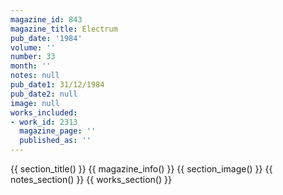 ```yaml
---
magazine_id: 843
magazine_title: Electrum
pub_date: '1984'
volume: ''
number: 33
month: ''
notes: null
pub_date1: 31/12/1984
pub_date2: null
image: null
works_included:
- work_id: 2313
  magazine_page: ''
  published_as: ''
---
```


{{ section_title() }}
{{ magazine_info() }}
{{ section_image() }}
{{ notes_section() }}
{{ works_section() }}
